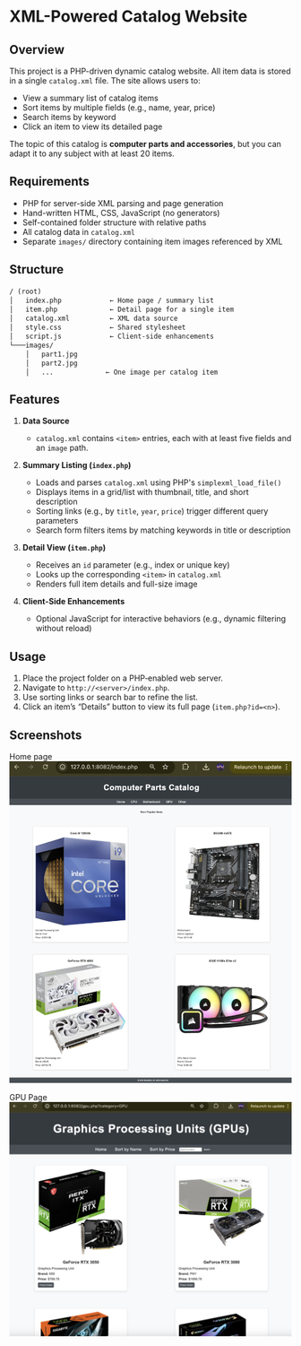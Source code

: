 # XML-Powered Catalog Website

## Overview

This project is a PHP-driven dynamic catalog website. All item data is stored in a single `catalog.xml` file. The site allows users to:

- View a summary list of catalog items  
- Sort items by multiple fields (e.g., name, year, price)  
- Search items by keyword  
- Click an item to view its detailed page  

The topic of this catalog is **computer parts and accessories**, but you can adapt it to any subject with at least 20 items.

## Requirements

- PHP for server-side XML parsing and page generation  
- Hand-written HTML, CSS, JavaScript (no generators)  
- Self-contained folder structure with relative paths  
- All catalog data in `catalog.xml`  
- Separate `images/` directory containing item images referenced by XML  

## Structure

```
/ (root)
│   index.php            ← Home page / summary list  
│   item.php             ← Detail page for a single item  
│   catalog.xml          ← XML data source  
│   style.css            ← Shared stylesheet  
│   script.js            ← Client-side enhancements  
└───images/
    │   part1.jpg
    │   part2.jpg
    │   ...             ← One image per catalog item
```

## Features

1. **Data Source**  
   - `catalog.xml` contains `<item>` entries, each with at least five fields and an `image` path.  

2. **Summary Listing (`index.php`)**  
   - Loads and parses `catalog.xml` using PHP's `simplexml_load_file()`  
   - Displays items in a grid/list with thumbnail, title, and short description  
   - Sorting links (e.g., by `title`, `year`, `price`) trigger different query parameters  
   - Search form filters items by matching keywords in title or description  

3. **Detail View (`item.php`)**  
   - Receives an `id` parameter (e.g., index or unique key)  
   - Looks up the corresponding `<item>` in `catalog.xml`  
   - Renders full item details and full-size image  

4. **Client-Side Enhancements**  
   - Optional JavaScript for interactive behaviors (e.g., dynamic filtering without reload)  

## Usage

1. Place the project folder on a PHP‑enabled web server.  
2. Navigate to `http://<server>/index.php`.  
3. Use sorting links or search bar to refine the list.  
4. Click an item’s “Details” button to view its full page (`item.php?id=<n>`).

## Screenshots 

Home page
![GET example](pic2.png?raw=true "Home page")

GPU Page
![GET example](pic1.png?raw=true "Home page")
